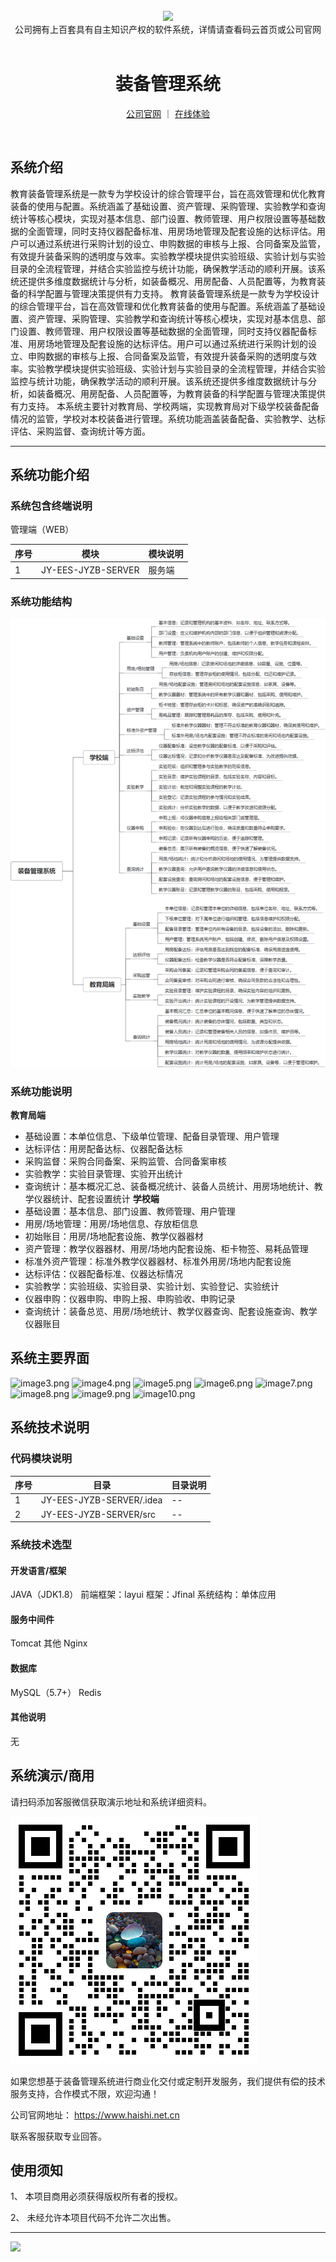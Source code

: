 <br/>

<div align="center" >
    <img src="https://www.haishi.net.cn/img/17f49ecef80e4c6248070c401a94c032.0ff19479.png" />
<br/>
<div>公司拥有上百套具有自主知识产权的软件系统，详情请查看码云首页或公司官网</div>
</div>

<div align="center">
<br/>
<h1>装备管理系统</h1>

<a href="https://www.haishi.net.cn/">公司官网</a> ｜ <a href="https://www.haishi.net.cn/">在线体验</a>

<br/>

</div>


## 系统介绍


教育装备管理系统是一款专为学校设计的综合管理平台，旨在高效管理和优化教育装备的使用与配置。系统涵盖了基础设置、资产管理、采购管理、实验教学和查询统计等核心模块，实现对基本信息、部门设置、教师管理、用户权限设置等基础数据的全面管理，同时支持仪器配备标准、用房场地管理及配套设施的达标评估。用户可以通过系统进行采购计划的设立、申购数据的审核与上报、合同备案及监管，有效提升装备采购的透明度与效率。实验教学模块提供实验班级、实验计划与实验目录的全流程管理，并结合实验监控与统计功能，确保教学活动的顺利开展。该系统还提供多维度数据统计与分析，如装备概况、用房配备、人员配置等，为教育装备的科学配置与管理决策提供有力支持。
教育装备管理系统是一款专为学校设计的综合管理平台，旨在高效管理和优化教育装备的使用与配置。系统涵盖了基础设置、资产管理、采购管理、实验教学和查询统计等核心模块，实现对基本信息、部门设置、教师管理、用户权限设置等基础数据的全面管理，同时支持仪器配备标准、用房场地管理及配套设施的达标评估。用户可以通过系统进行采购计划的设立、申购数据的审核与上报、合同备案及监管，有效提升装备采购的透明度与效率。实验教学模块提供实验班级、实验计划与实验目录的全流程管理，并结合实验监控与统计功能，确保教学活动的顺利开展。该系统还提供多维度数据统计与分析，如装备概况、用房配备、人员配置等，为教育装备的科学配置与管理决策提供有力支持。
本系统主要针对教育局、学校两端，实现教育局对下级学校装备配备情况的监管，学校对本校装备进行管理。系统功能涵盖装备配备、实验教学、达标评估、采购监督、查询统计等方面。
                


<hr/>

## 系统功能介绍

### 系统包含终端说明

管理端（WEB）

| 序号 | 模块 | 模块说明 |
| --- | --- | --- |
| 1 | JY-EES-JYZB-SERVER | 服务端 |

### 系统功能结构

![](./images/swdt.png)

### 系统功能说明

**教育局端**
- 基础设置：本单位信息、下级单位管理、配备目录管理、用户管理
- 达标评估：用房配备达标、仪器配备达标
- 采购监督：采购合同备案、采购监管、合同备案审核
- 实验教学：实验目录管理、实验开出统计
- 查询统计：基本概况汇总、装备概况统计、装备人员统计、用房场地统计、教学仪器统计、配套设置统计
**学校端**
- 基础设置：基本信息、部门设置、教师管理、用户管理
- 用房/场地管理：用房/场地信息、存放柜信息
- 初始账目：用房/场地配套设施、教学仪器器材
- 资产管理：教学仪器器材、用房/场地内配套设施、柜卡物签、易耗品管理
- 标准外资产管理：标准外教学仪器器材、标准外用房/场地内配套设施
- 达标评估：仪器配备标准、仪器达标情况
- 实验教学：实验班级、实验目录、实验计划、实验登记、实验统计
- 仪器申购：仪器申购、申购上报、申购验收、申购记录
- 查询统计：装备总览、用房/场地统计、教学仪器查询、配套设施查询、教学仪器账目

## 系统主要界面

![image3.png](http://codeimg.haishi.net.cn/JY-EES-JYZB_3.png)
![image4.png](http://codeimg.haishi.net.cn/JY-EES-JYZB_4.png)
![image5.png](http://codeimg.haishi.net.cn/JY-EES-JYZB_5.png)
![image6.png](http://codeimg.haishi.net.cn/JY-EES-JYZB_6.png)
![image7.png](http://codeimg.haishi.net.cn/JY-EES-JYZB_7.png)
![image8.png](http://codeimg.haishi.net.cn/JY-EES-JYZB_8.png)
![image9.png](http://codeimg.haishi.net.cn/JY-EES-JYZB_9.png)
![image10.png](http://codeimg.haishi.net.cn/JY-EES-JYZB_10.png)

## 系统技术说明

### 代码模块说明

| 序号 | 目录 | 目录说明 |
| --- | --- | --- |
| 1 | JY-EES-JYZB-SERVER/.idea | -- |
| 2 | JY-EES-JYZB-SERVER/src | -- |

### 系统技术选型

#### 开发语言/框架

JAVA（JDK1.8）
前端框架：layui
框架：Jfinal
系统结构：单体应用

#### 服务中间件

Tomcat
其他
Nginx

#### 数据库

MySQL（5.7+）
Redis

#### 其他说明

无


## 系统演示/商用

请扫码添加客服微信获取演示地址和系统详细资料。

![](./images/kf.png)

如果您想基于装备管理系统进行商业化交付或定制开发服务，我们提供有偿的技术服务支持，合作模式不限，欢迎沟通！

公司官网地址： <a href="https://www.haishi.net.cn/">https://www.haishi.net.cn</a>

联系客服获取专业回答。


## 使用须知

1、 本项目商用必须获得版权所有者的授权。

2、 未经允许本项目代码不允许二次出售。

<hr/>

![](./images/gsjj.png)